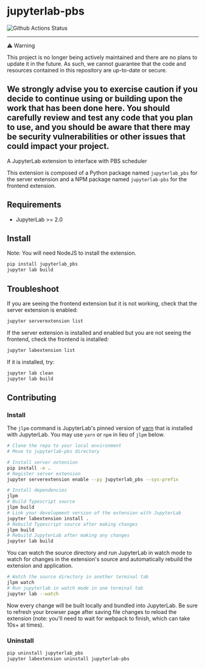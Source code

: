 # jupyterlab-pbs

![Github Actions Status](https://github.com/NCAR/jupyterlab-pbs/workflows/Build/badge.svg)

--- 
⚠️ Warning

This project is no longer being actively maintained and there are no plans to update it in the future. As such, we cannot guarantee that the code and resources contained in this repository are up-to-date or secure.

We strongly advise you to exercise caution if you decide to continue using or building upon the work that has been done here. You should carefully review and test any code that you plan to use, and you should be aware that there may be security vulnerabilities or other issues that could impact your project.
---

A JupyterLab extension to interface with PBS scheduler

This extension is composed of a Python package named `jupyterlab_pbs`
for the server extension and a NPM package named `jupyterlab-pbs`
for the frontend extension.

## Requirements

- JupyterLab >= 2.0

## Install

Note: You will need NodeJS to install the extension.

```bash
pip install jupyterlab_pbs
jupyter lab build
```

## Troubleshoot

If you are seeing the frontend extension but it is not working, check
that the server extension is enabled:

```bash
jupyter serverextension list
```

If the server extension is installed and enabled but you are not seeing
the frontend, check the frontend is installed:

```bash
jupyter labextension list
```

If it is installed, try:

```bash
jupyter lab clean
jupyter lab build
```

## Contributing

### Install

The `jlpm` command is JupyterLab's pinned version of
[yarn](https://yarnpkg.com/) that is installed with JupyterLab. You may use
`yarn` or `npm` in lieu of `jlpm` below.

```bash
# Clone the repo to your local environment
# Move to jupyterlab-pbs directory

# Install server extension
pip install -e .
# Register server extension
jupyter serverextension enable --py jupyterlab_pbs --sys-prefix

# Install dependencies
jlpm
# Build Typescript source
jlpm build
# Link your development version of the extension with JupyterLab
jupyter labextension install .
# Rebuild Typescript source after making changes
jlpm build
# Rebuild JupyterLab after making any changes
jupyter lab build
```

You can watch the source directory and run JupyterLab in watch mode to watch for changes in the extension's source and automatically rebuild the extension and application.

```bash
# Watch the source directory in another terminal tab
jlpm watch
# Run jupyterlab in watch mode in one terminal tab
jupyter lab --watch
```

Now every change will be built locally and bundled into JupyterLab. Be sure to refresh your browser page after saving file changes to reload the extension (note: you'll need to wait for webpack to finish, which can take 10s+ at times).

### Uninstall

```bash
pip uninstall jupyterlab_pbs
jupyter labextension uninstall jupyterlab-pbs
```
